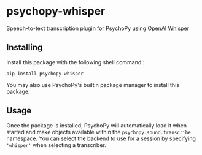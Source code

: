 # psychopy-whisper

Speech-to-text transcription plugin for PsychoPy using [OpenAI Whisper](https://openai.com/research/whisper)

## Installing

Install this package with the following shell command:: 

    pip install psychopy-whisper

You may also use PsychoPy's builtin package manager to install this package.

## Usage

Once the package is installed, PsychoPy will automatically load it when started and make objects available within the
`psychopy.sound.transcribe` namespace. You can select the backend to use for a session by specifying 
`'whisper'` when selecting a transcriber.